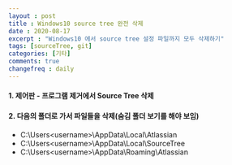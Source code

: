 ```yaml
---
layout : post
title : Windows10 source tree 완전 삭제
date : 2020-08-17
excerpt : "Windows10 에서 source tree 설정 파일까지 모두 삭제하기"
tags: [sourceTree, git]
categories: [기타]
comments: true
changefreq : daily
---
```


#### 1. 제어판 - 프로그램 제거에서 Source Tree 삭제 

#### 2. 다음의 폴더로 가서 파일들을 삭제(숨김 폴더 보기를 해야 보임)
- C:\Users\<username>\AppData\Local\Atlassian
- C:\Users\<username>\AppData\Local\SourceTree
- C:\Users\<username>\AppData\Roaming\Atlassian

    
  
